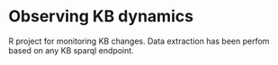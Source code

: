 # Observing KB dynamics 
R project for monitoring KB changes. Data extraction has been perfom based on any KB sparql endpoint. 

